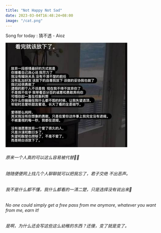 ```yaml
---
title: "Not Happy Not Sad"
date: 2023-03-04T16:48:24+08:00
image: "/cat.png"
---
```

Song for today : 猜不透 - Aioz

![](/diary2.jpg)
###### 原来一个人真的可以这么容易被代替🤷‍♀️
###### 随随便便网上找几个人聊聊就可以把我忘了，君子交绝 不出恶声。  
###### 我不是什么都不懂，我什么都看的一清二楚，只是选择没有说出来🧐
###### No one could simply get a free pass from me anymore, whatever you want from me, earn it!
###### 是啊，为什么还会写这些这么幼稚的东西？还傻，变了就是变了。